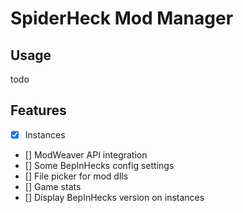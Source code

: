 # SpiderHeck Mod Manager

## Usage
todo

## Features
* [x] Instances
* [] ModWeaver API integration
* [] Some BepInHecks config settings
* [] File picker for mod dlls
* [] Game stats
* [] Display BepInHecks version on instances
